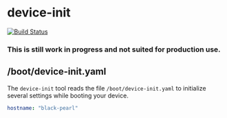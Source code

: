 # device-init
[![Build Status](https://travis-ci.org/hypriot/device-init.svg?branch=master)](https://travis-ci.org/hypriot/device-init)

### This is still work in progress and not suited for production use.

## /boot/device-init.yaml

The `device-init` tool reads the file `/boot/device-init.yaml` to initialize several settings while booting your device.

```yaml
hostname: "black-pearl"
```

